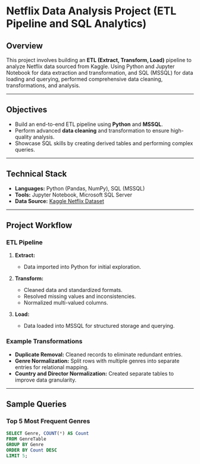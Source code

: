 # Netflix Data Analysis Project (ETL Pipeline and SQL Analytics) 

## Overview

This project involves building an **ETL (Extract, Transform, Load)** pipeline to analyze Netflix data sourced from Kaggle. Using Python and Jupyter Notebook for data extraction and transformation, and SQL (MSSQL) for data loading and querying, performed comprehensive data cleaning, transformations, and analysis.

---

## Objectives

- Build an end-to-end ETL pipeline using **Python** and **MSSQL**.
- Perform advanced **data cleaning** and transformation to ensure high-quality analysis.
- Showcase SQL skills by creating derived tables and performing complex queries.

---

## Technical Stack

- **Languages:** Python (Pandas, NumPy), SQL (MSSQL)
- **Tools:** Jupyter Notebook, Microsoft SQL Server
- **Data Source:** [Kaggle Netflix Dataset](https://www.kaggle.com/datasets/shivamb/netflix-shows)

---

## Project Workflow

### ETL Pipeline

1. **Extract:**
   - Data imported into Python for initial exploration.

2. **Transform:**
   - Cleaned data and standardized formats.
   - Resolved missing values and inconsistencies.
   - Normalized multi-valued columns.
  
3. **Load:**
   - Data loaded into MSSQL for structured storage and querying.

### Example Transformations
- **Duplicate Removal:** Cleaned records to eliminate redundant entries.
- **Genre Normalization:** Split rows with multiple genres into separate entries for relational mapping.
- **Country and Director Normalization:** Created separate tables to improve data granularity.


---

## Sample Queries

### Top 5 Most Frequent Genres
```sql
SELECT Genre, COUNT(*) AS Count
FROM GenreTable
GROUP BY Genre
ORDER BY Count DESC
LIMIT 5;








     
